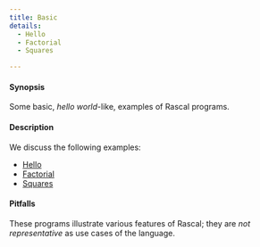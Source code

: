 ```yaml
---
title: Basic
details:
  - Hello
  - Factorial
  - Squares

---
```


#### Synopsis

Some basic, _hello world_-like, examples of Rascal programs.

#### Description

We discuss the following examples:
* [Hello](../../Recipes/Basic/Hello)
* [Factorial](../../Recipes/Basic/Factorial)
* [Squares](../../Recipes/Basic/Squares)


#### Pitfalls

These programs illustrate various features of Rascal; they are *not representative* as use cases of the language.


